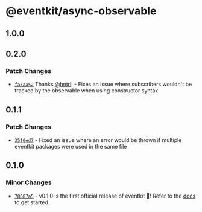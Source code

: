 # @eventkit/async-observable

## 1.0.0

## 0.2.0

### Patch Changes

- [`fa3aa52`](https://github.com/hntrl/eventkit/commit/fa3aa52410d95dbe79f093f6bd992b800d4768f2) Thanks [@hntrl](https://github.com/hntrl)! - Fixes an issue where subscribers wouldn't be tracked by the observable when using constructor syntax

## 0.1.1

### Patch Changes

- [`35f0ed7`](https://github.com/hntrl/eventkit/commit/35f0ed7feca076852c835defbede22a17210466e) - Fixed an issue where an error would be thrown if multiple eventkit packages were used in the same file

## 0.1.0

### Minor Changes

- [`78687a5`](https://github.com/hntrl/eventkit/commit/78687a55a2d53bad9e7011c8ba3ec32625774a89) - v0.1.0 is the first official release of eventkit 🎉! Refer to the [docs](https://hntrl.github.io/eventkit) to get started.
